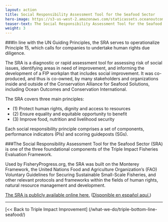```yaml
---
layout: action
title: Social Responsibility Assessment Tool for the Seafood Sector
hero-image: https://s3-us-west-2.amazonaws.com/staticassets.oceanoutcomes.org/hero+photos/funding-facility-hero.jpg
teaser-text: The Social Responsibility Assessment Tool for the Seafood Sector (SRA) is useful as a diagnostic or rapid fishery assessment tool to assess risk of social issues, to identify areas in need of improvement, and to inform the development of a Fishery Improvement Project (FIP) workplan that includes a social element. Based on international standards and best practices, the SRA covers three main principles focused on human rights, equality and equity, and food and livelihood security.
weight: 3
---
```


###In line with the UN Guiding Principles, the SRA serves to operationalize Principle 15, which calls for companies to undertake human rights due diligence.

The SRA is a diagnostic or rapid assessment tool for assessing risk of social issues, identifying areas in need of improvement, and informing the development of a FIP workplan that includes social improvement. It was co-produced, and thus is co-owned, by many stakeholders and organizations inside and outside of the Conservation Alliance for Seafood Solutions, including Ocean Outcomes and Conservation International.

The SRA covers three main principles: 

  * (1) Protect human rights, dignity and access to resources  
  * (2) Ensure equality and equitable opportunity to benefit  
  * (3) Improve food, nutrition and livelihood security  

Each social responsibility principle comprises a set of components, performance indicators (PIs) and scoring guideposts (SGs).

###The Social Responsibility Assessment Tool for the Seafood Sector (SRA) is one of the three foundational components of the Triple Impact Fisheries Evaluation Framework.

Used by FisheryProgress.org, the SRA was built on the Monterey Framework, the United Nations Food and Agriculture Organization’s (FAO) Voluntary Guidelines for Securing Sustainable Small-Scale Fisheries, and other relevant protocols and frameworks within the fields of human rights, natural resource management and development.

<a href="https://docs.wixstatic.com/ugd/2cb952_2c49ff86074441428dc979cafaa5be9d.pdf" target="_blank">The SRA is publicly available online here.</a> (<a href="https://pescandofuturoprospero.com/wp-content/uploads/2021/09/Herramienta-de-Evaluacion-Social-CFIP.pdf" target="_blank">Disponible en español aquí.</a>)

-----

[<< Back to Triple Impact Improvement] (/what-we-do/triple-bottom-line-seafood/)
